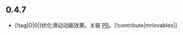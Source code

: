 ## 0.4.7

- [!tag|O|0|]优化滑动动画效果。关联 [PR](https://github.com/any-tdf/stdf/pull/26)。[!contribute|mrlovables|]
